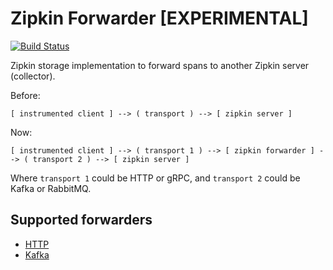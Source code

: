 # Zipkin Forwarder [EXPERIMENTAL]

[![Build Status](https://travis-ci.org/openzipkin-contrib/zipkin-storage-forwarder.svg?branch=master)](https://travis-ci.org/openzipkin-contrib/zipkin-storage-forwarder)

Zipkin storage implementation to forward spans to another Zipkin server (collector).


Before:
```
[ instrumented client ] --> ( transport ) --> [ zipkin server ]
```

Now:
```
[ instrumented client ] --> ( transport 1 ) --> [ zipkin forwarder ] --> ( transport 2 ) --> [ zipkin server ]
```

Where `transport 1` could be HTTP or gRPC, and `transport 2` could be Kafka or RabbitMQ.

## Supported forwarders

- [HTTP](./http/README.md)
- [Kafka](./kafka/README.md)
